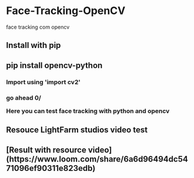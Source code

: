 # Face-Tracking-OpenCV
face tracking com opencv

<h2>Install with pip <h2>
  pip install opencv-python
  
  <h3>Import using 'import cv2'<h3>
    
go ahead 0/
    
Here you can test face tracking with python and opencv

<h2>Resouce LightFarm studios video test<h2>
[Result with resource video](https://www.loom.com/share/6a6d96494dc5471096ef90311e823edb)
